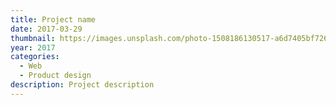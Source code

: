 ```yaml
---
title: Project name
date: 2017-03-29
thumbnail: https://images.unsplash.com/photo-1508186130517-a6d7405bf726?ixlib=rb-0.3.5&s=7adcf1b007a719469528642b60e2d5c3&auto=format&fit=crop&w=1887&q=80
year: 2017
categories:
  - Web
  - Product design
description: Project description
---
```

